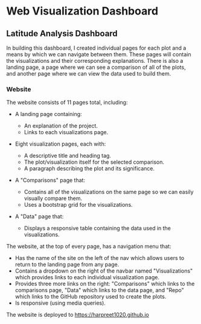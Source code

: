 # Web Visualization Dashboard 


## Latitude Analysis Dashboard 

In building this dashboard, I created individual pages for each plot and a means by which we can navigate between them. These pages will contain the visualizations and their corresponding explanations. There is also  a landing page, a page where we can see a comparison of all of the plots, and another page where we can view the data used to build them.

### Website 

The website consists of 11 pages total, including:

* A landing page containing:
  * An explanation of the project.
  * Links to each visualizations page.
* Eight visualization pages, each with:
  * A descriptive title and heading tag.
  * The plot/visualization itself for the selected comparison.
  * A paragraph describing the plot and its significance.
* A "Comparisons" page that:
  * Contains all of the visualizations on the same page so we can easily visually compare them.
  * Uses a bootstrap grid for the visualizations.

* A "Data" page that:
  * Displays a responsive table containing the data used in the visualizations.

The website, at the top of every page, has a navigation menu that:

* Has the name of the site on the left of the nav which allows users to return to the landing page from any page.
* Contains a dropdown on the right of the navbar named "Visualizations" which provides links to each individual visualization page.
* Provides three more links on the right: "Comparisons" which links to the comparisons page, "Data" which links to the data page, and "Repo" which links to the GitHub repository used to create the plots.
* Is responsive (using media queries). 

The website is deployed to https://harpreet1020.github.io


